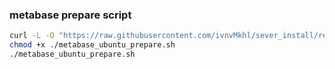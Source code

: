 
### metabase prepare script

```bash
curl -L -O "https://raw.githubusercontent.com/ivnvMkhl/sever_install/refs/heads/main/metabase_ubuntu_prepare.sh"
chmod +x ./metabase_ubuntu_prepare.sh
./metabase_ubuntu_prepare.sh
```
